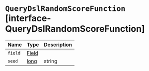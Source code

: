 # `QueryDslRandomScoreFunction` [interface-QueryDslRandomScoreFunction]

| Name | Type | Description |
| - | - | - |
| `field` | [Field](./Field.md) | &nbsp; |
| `seed` | [long](./long.md) | string | &nbsp; |
